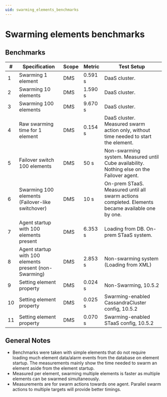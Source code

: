 ```yaml
---
uid: swarming_elements_benchmarks
---
```


# Swarming elements benchmarks

## Benchmarks

| \# | Specification | Scope | Metric | Test Setup |
| -- | ------------- | ----- | ------ | -------- |
| 1 | Swarming 1 element | DMS | 0.591 s | DaaS cluster. |
| 2 | Swarming 10 elements | DMS | 1.590  s | DaaS cluster. |
| 3 | Swarming 100 elements | DMS | 9.670 s | DaaS cluster. |
| 4 | Raw swarming time for 1 element | DMS | 0.154 s | DaaS cluster.<br /> Measured swarm action only, without time needed to start the element. |
| 5 | Failover switch 100 elements | DMS | 50 s | Non-swarming system. Measured until Cube availability. Nothing else on the Failover agent. |
| 6 | Swarming 100 elements (Failover-like switchover) | DMS | 10 s | On-prem STaaS. Measured until all swarm actions completed. Elements became available one by one. |
| 7 | Agent startup with 100 elements present | DMS | 6.353 s | Loading from DB. On-prem STaaS system. |
| 8 | Agent startup with 100 elements present (non-Swarming) | DMS | 2.853 s | Non-swarming system (Loading from XML) |
| 9 | Setting element property | DMS | 0.024 s | Non-Swarming, 10.5.2 |
| 10 | Setting element property | DMS | 0.025 s | Swarming-enabled CassandraCluster config, 10.5.2 |
| 11 | Setting element property | DMS | 0.070 s | Swarming-enabled STaaS config, 10.5.2 |

## General Notes

- Benchmarks were taken with simple elements that do not require loading much element data/alarm events from the database on element startup. The measurements mainly show the time needed to swarm an element aside from the element startup.
- Measured per element, swarming multiple elements is faster as multiple elements can be swarmed simultaneously.
- Measurements are for swarm actions towards one agent. Parallel swarm actions to multiple targets will provide better timings.
